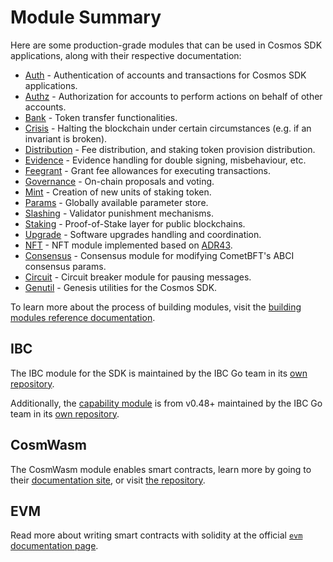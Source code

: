 # Module Summary

Here are some production-grade modules that can be used in Cosmos SDK applications, along with their respective documentation:

* [Auth](auth/README.md) - Authentication of accounts and transactions for Cosmos SDK applications.
* [Authz](authz/README.md) - Authorization for accounts to perform actions on behalf of other accounts.
* [Bank](bank/README.md) - Token transfer functionalities.
* [Crisis](crisis/README.md) - Halting the blockchain under certain circumstances (e.g. if an invariant is broken).
* [Distribution](distribution/README.md) - Fee distribution, and staking token provision distribution.
* [Evidence](evidence/README.md) - Evidence handling for double signing, misbehaviour, etc.
* [Feegrant](feegrant/README.md) - Grant fee allowances for executing transactions.
* [Governance](gov/README.md) - On-chain proposals and voting.
* [Mint](mint/README.md) - Creation of new units of staking token.
* [Params](params/README.md) - Globally available parameter store.
* [Slashing](slashing/README.md) - Validator punishment mechanisms.
* [Staking](staking/README.md) - Proof-of-Stake layer for public blockchains.
* [Upgrade](upgrade/README.md) - Software upgrades handling and coordination.
* [NFT](nft/README.md) - NFT module implemented based on [ADR43](https://docs.cosmos.network/main/architecture/adr-043-nft-module.html).
* [Consensus](consensus/README.md) - Consensus module for modifying CometBFT's ABCI consensus params.
* [Circuit](circuit/README.md) - Circuit breaker module for pausing messages.
* [Genutil](genutil/README.md) - Genesis utilities for the Cosmos SDK.

To learn more about the process of building modules, visit the [building modules reference documentation](https://docs.cosmos.network/main/building-modules/intro).

## IBC

The IBC module for the SDK is maintained by the IBC Go team in its [own repository](https://github.com/cosmos/ibc-go).

Additionally, the [capability module](https://github.com/cosmos/ibc-go/tree/fdd664698d79864f1e00e147f9879e58497b5ef1/modules/capability) is from v0.48+ maintained by the IBC Go team in its [own repository](https://github.com/cosmos/ibc-go/tree/fdd664698d79864f1e00e147f9879e58497b5ef1/modules/capability).

## CosmWasm

The CosmWasm module enables smart contracts, learn more by going to their [documentation site](https://book.cosmwasm.com/), or visit [the repository](https://github.com/CosmWasm/cosmwasm).

## EVM

Read more about writing smart contracts with solidity at the official [`evm` documentation page](https://docs.evmos.org/modules/evm/).
